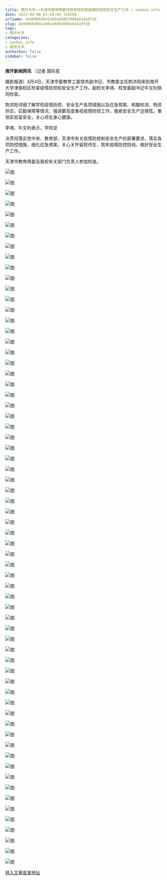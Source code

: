 ```yaml
---
title: 南开大学->天津市教育两委领导来校检查疫情防控和安全生产工作 | nankai.info
date: 2022-04-08 01:24:49.159390
urlname: de98966d041ab0ad4803900a0a3a9f28
slug: de98966d041ab0ad4803900a0a3a9f28
tags: 
- 南开大学
categories:
- nankai.info
- 南开大学
authorbox: false
sidebar: false
---
```

**南开新闻网讯** （记者 聂际慈

摄影报道）4月4日，天津市委教育工委常务副书记、市教委主任荆洪阳来到南开大学津南校区检查疫情防控和安全生产工作，副校长李靖、校党委副书记牛文利陪同检查。

荆洪阳详细了解学校疫情防控、安全生产各项措施以及应急预案、核酸检测、物资供应、后勤保障等情况，强调要高度重视疫情防控工作，绷紧安全生产这根弦，重视实验室安全，关心师生身心健康。

李靖、牛文利表示，学校坚
<!--more-->
决贯彻落实党中央、教育部、天津市有关疫情防控和安全生产的部署要求，落实各项防控措施，细化应急预案，关心关怀留校师生，筑牢疫情防控防线，做好安全生产工作。

天津市教育两委及我校有关部门负责人参加检查。

![图](http://news.nankai.edu.cn/ywsd/system/2022/04/05/g)

![图](http://news.nankai.edu.cn/ywsd/system/2022/04/05/p)

![图](http://news.nankai.edu.cn/ywsd/system/2022/04/05/j)

![图](http://news.nankai.edu.cn/ywsd/system/2022/04/05/)

![图](http://news.nankai.edu.cn/ywsd/system/2022/04/05/a)

![图](http://news.nankai.edu.cn/ywsd/system/2022/04/05/f)

![图](http://news.nankai.edu.cn/ywsd/system/2022/04/05/3)

![图](http://news.nankai.edu.cn/ywsd/system/2022/04/05/0)

![图](http://news.nankai.edu.cn/ywsd/system/2022/04/05/e)

![图](http://news.nankai.edu.cn/ywsd/system/2022/04/05/c)

![图](http://news.nankai.edu.cn/ywsd/system/2022/04/05/c)

![图](http://news.nankai.edu.cn/ywsd/system/2022/04/05/e)

![图](http://news.nankai.edu.cn/ywsd/system/2022/04/05/_)

![图](http://news.nankai.edu.cn/ywsd/system/2022/04/05/6)

![图](http://news.nankai.edu.cn/ywsd/system/2022/04/05/0)

![图](http://news.nankai.edu.cn/ywsd/system/2022/04/05/3)

![图](http://news.nankai.edu.cn/ywsd/system/2022/04/05/5)

![图](http://news.nankai.edu.cn/ywsd/system/2022/04/05/4)

![图](http://news.nankai.edu.cn/ywsd/system/2022/04/05/0)

![图](http://news.nankai.edu.cn/ywsd/system/2022/04/05/0)

![图](http://news.nankai.edu.cn/ywsd/system/2022/04/05/0)

![图](http://news.nankai.edu.cn/ywsd/system/2022/04/05/3)

![图](http://news.nankai.edu.cn/ywsd/system/2022/04/05/0)

![图](http://news.nankai.edu.cn/ywsd/system/2022/04/05/0)

![图](http://news.nankai.edu.cn/)

![图](http://news.nankai.edu.cn/ywsd/system/2022/04/05/3)

![图](http://news.nankai.edu.cn/ywsd/system/2022/04/05/5)

![图](http://news.nankai.edu.cn/ywsd/system/2022/04/05/4)

![图](http://news.nankai.edu.cn/)

![图](http://news.nankai.edu.cn/ywsd/system/2022/04/05/0)

![图](http://news.nankai.edu.cn/ywsd/system/2022/04/05/0)

![图](http://news.nankai.edu.cn/ywsd/system/2022/04/05/0)

![图](http://news.nankai.edu.cn/)

![图](http://news.nankai.edu.cn/ywsd/system/2022/04/05/3)

![图](http://news.nankai.edu.cn/ywsd/system/2022/04/05/0)

![图](http://news.nankai.edu.cn/ywsd/system/2022/04/05/0)

![图](http://news.nankai.edu.cn/)

![图](http://news.nankai.edu.cn/ywsd/system/2022/04/05/c)

![图](http://news.nankai.edu.cn/ywsd/system/2022/04/05/i)

![图](http://news.nankai.edu.cn/ywsd/system/2022/04/05/p)

![图](http://news.nankai.edu.cn/)

![图](http://news.nankai.edu.cn/ywsd/system/2022/04/05/n)

![图](http://news.nankai.edu.cn/ywsd/system/2022/04/05/c)

![图](http://news.nankai.edu.cn/ywsd/system/2022/04/05/)

![图](http://news.nankai.edu.cn/ywsd/system/2022/04/05/u)

![图](http://news.nankai.edu.cn/ywsd/system/2022/04/05/d)

![图](http://news.nankai.edu.cn/ywsd/system/2022/04/05/e)

![图](http://news.nankai.edu.cn/ywsd/system/2022/04/05/)

![图](http://news.nankai.edu.cn/ywsd/system/2022/04/05/i)

![图](http://news.nankai.edu.cn/ywsd/system/2022/04/05/a)

![图](http://news.nankai.edu.cn/ywsd/system/2022/04/05/k)

![图](http://news.nankai.edu.cn/ywsd/system/2022/04/05/n)

![图](http://news.nankai.edu.cn/ywsd/system/2022/04/05/a)

![图](http://news.nankai.edu.cn/ywsd/system/2022/04/05/n)

![图](http://news.nankai.edu.cn/ywsd/system/2022/04/05/)

![图](http://news.nankai.edu.cn/ywsd/system/2022/04/05/s)

![图](http://news.nankai.edu.cn/ywsd/system/2022/04/05/w)

![图](http://news.nankai.edu.cn/ywsd/system/2022/04/05/e)

![图](http://news.nankai.edu.cn/ywsd/system/2022/04/05/n)

![图](http://news.nankai.edu.cn/)

![图](http://news.nankai.edu.cn/)

![图](http://news.nankai.edu.cn/ywsd/system/2022/04/05/:)

![图](http://news.nankai.edu.cn/ywsd/system/2022/04/05/p)

![图](http://news.nankai.edu.cn/ywsd/system/2022/04/05/t)

![图](http://news.nankai.edu.cn/ywsd/system/2022/04/05/t)

![图](http://news.nankai.edu.cn/ywsd/system/2022/04/05/h)

[转入文章首发地址](http://news.nankai.edu.cn/ywsd/system/2022/04/05/030050807.shtml)
